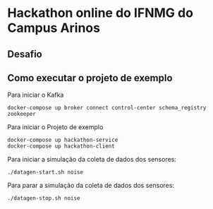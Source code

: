# Hackathon online do IFNMG do Campus Arinos

## Desafio

## Como executar o projeto de exemplo

Para iniciar o Kafka

```
docker-compose up broker connect control-center schema_registry zookeeper
```

Para iniciar o Projeto de exemplo

```
docker-compose up hackathon-service
docker-compose up hackathon-client
```

Para iniciar a simulação da coleta de dados dos sensores:

```
./datagen-start.sh noise
```

Para parar a simulação da coleta de dados dos sensores:

```
./datagen-stop.sh noise
```
